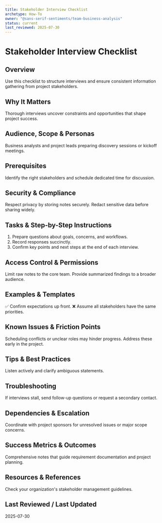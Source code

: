 ```yaml
---
title: Stakeholder Interview Checklist
archetype: How-To
owner: "@sans-serif-sentiments/team-business-analysis"
status: current
last_reviewed: 2025-07-30
---
```


# Stakeholder Interview Checklist

## Overview
Use this checklist to structure interviews and ensure consistent information gathering from project stakeholders.

## Why It Matters
Thorough interviews uncover constraints and opportunities that shape project success.

## Audience, Scope & Personas
Business analysts and project leads preparing discovery sessions or kickoff meetings.

## Prerequisites
Identify the right stakeholders and schedule dedicated time for discussion.

## Security & Compliance
Respect privacy by storing notes securely. Redact sensitive data before sharing widely.

## Tasks & Step-by-Step Instructions
1. Prepare questions about goals, concerns, and workflows.
2. Record responses succinctly.
3. Confirm key points and next steps at the end of each interview.

## Access Control & Permissions
Limit raw notes to the core team. Provide summarized findings to a broader audience.

## Examples & Templates
✅ Confirm expectations up front.
❌ Assume all stakeholders have the same priorities.

## Known Issues & Friction Points
Scheduling conflicts or unclear roles may hinder progress. Address these early in the project.

## Tips & Best Practices
Listen actively and clarify ambiguous statements.

## Troubleshooting
If interviews stall, send follow-up questions or request a secondary contact.

## Dependencies & Escalation
Coordinate with project sponsors for unresolved issues or major scope concerns.

## Success Metrics & Outcomes
Comprehensive notes that guide requirement documentation and project planning.

## Resources & References
Check your organization's stakeholder management guidelines.

## Last Reviewed / Last Updated
2025-07-30
